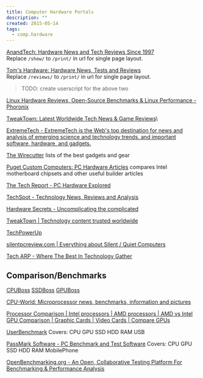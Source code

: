 ```yaml
---
title: Computer Hardware Portals
description: ""
created: 2015-05-14
tags:
  - comp.hardware
---
```


[AnandTech: Hardware News and Tech Reviews Since 1997](http://www.anandtech.com/)  
Replace `/show/` to `/print/` in url for single page layout.

[Tom's Hardware: Hardware News, Tests and Reviews](http://www.tomshardware.com/)  
Replace `/reviews/` to `/print/` in url for single page layout.

> TODO: create userscript for the above two

[Linux Hardware Reviews, Open-Source Benchmarks & Linux Performance - Phoronix](http://www.phoronix.com/scan.php?page=home)

[TweakTown: Latest Worldwide Tech News & Game Reviews](https://www.tweaktown.com/)\

[ExtremeTech - ExtremeTech is the Web's top destination for news and analysis of emerging science and technology trends, and important software, hardware, and gadgets.](https://www.extremetech.com/)

[The Wirecutter](http://thewirecutter.com/) lists of the best gadgets and gear

[Puget Custom Computers: PC Hardware Articles](https://www.pugetsystems.com/all_articles.php) compares Intel motherboard chipsets and other useful builder articles

[The Tech Report - PC Hardware Explored](http://techreport.com/)

[TechSpot - Technology News, Reviews and Analysis](http://www.techspot.com/)

[Hardware Secrets - Uncomplicating the complicated](http://www.hardwaresecrets.com/)

[TweakTown | Technology content trusted worldwide](http://www.tweaktown.com/)

[TechPowerUp](http://www.techpowerup.com/)

[silentpcreview.com | Everything about Silent / Quiet Computers](http://www.silentpcreview.com/)

[Tech ARP - Where The Best In Technology Gather](http://www.techarp.com/)

## Comparison/Benchmarks

[CPUBoss](http://cpuboss.com/)
[SSDBoss](http://ssdboss.com/)
[GPUBoss](http://gpuboss.com/)

[CPU-World: Microprocessor news, benchmarks, information and pictures](http://www.cpu-world.com/)

[Processor Comparison | Intel processors | AMD processors | AMD vs Intel](http://www.comparecpus.com/)
[GPU Comparison | Graphic Cards | Video Cards | Compare GPUs](http://www.comparegpus.com/)

[UserBenchmark](http://www.userbenchmark.com/)
Covers: CPU GPU SSD HDD RAM USB

[PassMark Software - PC Benchmark and Test Software](http://www.passmark.com/index.html)
Covers: CPU GPU SSD HDD RAM MobilePhone

[OpenBenchmarking.org - An Open, Collaborative Testing Platform For Benchmarking & Performance Analysis](http://openbenchmarking.org/)
